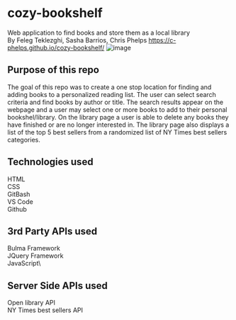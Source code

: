 # cozy-bookshelf
Web application to find books and store them as a local library\
By Feleg Teklezghi, Sasha Barrios, Chris Phelps https://c-phelps.github.io/cozy-bookshelf/
![image](https://github.com/user-attachments/assets/77f01c99-fb5e-4362-9851-3a59d55f9888)

## Purpose of this repo
The goal of this repo was to create a one stop location for finding and adding books to a personalized reading list. The user can select search criteria and find books by author or title. The search results appear on the webpage and a user may select one or more books to add to their personal bookshel/library. On the library page a user is able to delete any books they have finished or are no longer interested in. The library page also displays a list of the top 5 best sellers from a randomized list of NY Times best sellers categories.

## Technologies used
HTML\
CSS\
GitBash\
VS Code\
Github

## 3rd Party APIs used
Bulma Framework\
JQuery Framework\
JavaScript\

## Server Side APIs used
Open library API\
NY Times best sellers API
